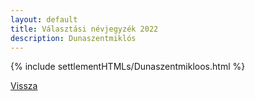 ```yaml
---
layout: default
title: Választási névjegyzék 2022
description: Dunaszentmiklós
---
```


{% include settlementHTMLs/Dunaszentmikloos.html %}

[Vissza](../)